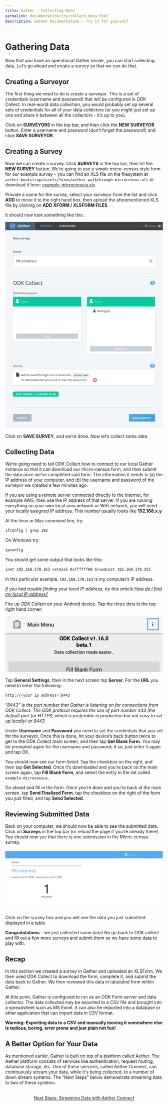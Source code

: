 ```yaml
---
title: Gather – Collecting Data
permalink: documentation/try/collect-data.html
description: Gather Documentation – Try it for yourself
---
```


# Gathering Data

Now that you have an operational Gather server, you can start collecting data. Let’s go ahead and create a survey so that we can do that.

## Creating a Surveyor

The first thing we need to do is create a surveyor. This is a set of credentials (username and password) that will be configured in ODK Collect. In real-world data collection, you would probably set up several sets of credentials for all of your data collectors (or you might just set up one and share it between all the collectors - it’s up to you).

Click on **SURVEYORS** in the top bar, and then click the **NEW SURVEYOR** button. Enter a username and password (don’t forget the password!) and click **SAVE SURVEYOR**.

## Creating a Survey

Now we can create a survey. Click **SURVEYS** in the top bar, then hit the **NEW SURVEY** button. We’re going to use a simple micro-census style form for our example survey - you can find an XLS file on the filesystem at
`aether-bootstrap/assets/forms/aether-walkthrough-microcensus.xls` or download it here: [example-microcensus.xls](https://github.com/eHealthAfrica/aether-bootstrap/blob/master/assets/resources/forms/example-microcensus.xls)

Provide a name for the survey, select your surveyor from the list and click **ADD** to move it to the right hand box, then upload the aforementioned XLS file by clicking on **ADD XFORM / XLSFORM FILES**.

It should now look something like this:

![Create a new survey](/images/gather-create-survey.png)

Click on **SAVE SURVEY**, and we’re done. Now let’s collect some data.

## Collecting Data

We’re going need to tell ODK Collect how to connect to our local Gather instance so that it can download our micro-census form, and then submit the data once we’ve completed said form. The information it needs is (a) the IP address of your computer, and (b) the username and password of the surveyor we created a few minutes ago.

If you are using a remote server connected directly to the internet, for example AWS, then use the IP address of that server.  If you are running everything on your own local area network or WiFi network, you will need your locally assigned IP address.  This number usually looks like **192.168.x.y**

At the linux or Mac command line, try:

```bash
ifconfig | grep 192
```

On Windows try:

```bash
ipconfig
```

You should get some output that looks like this:

```bash
inet 192.168.178.163 netmask 0xffffff00 broadcast 192.168.178.255
```

In this particular example, `192.168.178.163` is my computer’s IP address.

*If you had trouble finding your local IP address, try this article [How do I find my local IP address?](https://www.whatismyip.com/questions/how-do-i-find-my-local-ip-address/)*

Fire up _ODK Collect_ on your Android device. Tap the three dots in the top right hand corner:

![ODK Collect settings menu](/images/gather-collect-dots.png)

Tap **General Settings**, then in the next screen tap **Server**. For the **URL** you need to enter the following:

```bash
http://<your ip address>:8443
```

*”8443” is the port number that Gather is listening on for connections from ODK Collect. The ODK protocol requires the use of port number 443 (the default port for HTTPS, which is preferable in production but not easy to set up locally) or 8443*

Under **Username** and **Password** you need to set the credentials that you set for the surveyor. Once this is done, hit your device’s back button twice to get to the ODK Collect main screen, and then tap **Get Blank Form**. You may be prompted again for the username and password; if so, just enter it again and tap OK.

You should now see our form listed. Tap the checkbox on the right, and then tap **Get Selected**. Once it’s downloaded and you’re back on the main screen again, tap **Fill Blank Form**, and select the entry in the list called `example-microcensus`.

Go ahead and fill in the form. Once you’re done and you’re back at the main screen, tap **Send Finalized Form**, tap the checkbox on the right of the form you just filled, and tap **Send Selected**.

## Reviewing Submitted Data

Back on your computer, we should now be able to see the submitted data. Click on **Surveys** in the top bar (or reload the page if you’re already there). You should now see that there is one submission in the Micro-census survey.

![Gather Surveys screen with one submission](/images/gather-surveys-screen.png)

Click on the survey box and you will see the data you just submitted displayed in a table.

**Congratulations** - we just collected some data!  No go back to ODK collect and fill out a few more surveys and submit them so we have some data to play with.

## Recap

In this section we created a survey in Gather and uploaded an XLSForm. We then used ODK Collect to download the form, complete it, and submit the data back to Gather. We then reviewed this data in tabulated form within Gather.

At this point, Gather is configured to run as an ODK Form server and data collector.  The data collected may be exported to a CSV file and brought into a spreadsheet such as MS Excel.  It can also be imported into a database or other application that can import data in CSV format.

**Warning: Exporting data to a CSV and manually moving it somewhere else is tedious, boring, error prone and just plain not fun!**

## A Better Option for Your Data

As mentioned earlier, Gather is built on top of a platform called Aether.  The Aether platform consists of services like authentication, request routing, database storage, etc.  One of these services, called Aether Connect, can continuously stream your data, while it's being collected, to a number of down stream systems.  The "Next Steps" below demonstrate streaming data to two of these systems.

<div style="margin-top: 2rem; text-align: center">
<a href="aether-connect">Next Steps: Streaming Data with Aether Connect</a>
</div>
